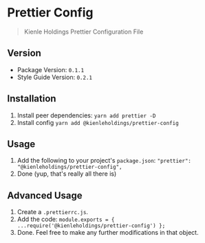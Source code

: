 # Prettier Config

> Kienle Holdings Prettier Configuration File

## Version

- Package Version: `0.1.1`
- Style Guide Version: `0.2.1`

## Installation

1. Install peer dependencies: `yarn add prettier -D`
1. Install config `yarn add @kienleholdings/prettier-config`

## Usage

1. Add the following to your project's `package.json`:
   `"prettier": "@kienleholdings/prettier-config",`
1. Done (yup, that's really all there is)

## Advanced Usage

1. Create a `.prettierrc.js`.
1. Add the code: `module.exports = { ...require('@kienleholdings/prettier-config') };`
1. Done. Feel free to make any further modifications in that object.
